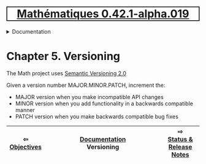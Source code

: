 [<h1 style='border: 2px solid; text-align: center'>Mathématiques 0.42.1-alpha.019</h1>](../../README.md)

<details>

<summary>Documentation</summary>

# [Documentation](../README.md)<br>
Chapter 1. [License](../license/README.md)<br>
Chapter 2. [About](../about/README.md)<br>
Chapter 3. [Why?](../why/README.md)<br>
Chapter 4. [Objectives](../objectives/README.md)<br>
Chapter 5. _Versioning_ <br>
Chapter 6. [Status & Release Notes](../status-release/README.md)<br>
Chapter 7. [Upcoming Development](../development-schedule/README.md)<br>
Chapter 8. [Introduction with Examples](../intro/README.md)<br>
Chapter 9. [Installation](../installation/README.md)<br>
Chapter 10. [Your First Mathématiques Project](../first-project/README.md)<br>
Chapter 11. [Usage Guide: Syntax, Data Types, Functions, etc](../user-guide/README.md)<br>
Chapter 12. [Benchmarks](../benchmarks/README.md)<br>
Chapter 13. [Tests](../test/README.md)<br>
Chapter 14. [Developer Guide: Modifying and Extending Mathématiques](../developer-guide/README.md)<br>


</details>



# Chapter 5. Versioning

The Math project uses [Semantic Versioning 2.0](https://semver.org/)


Given a version number MAJOR.MINOR.PATCH, increment the:

* MAJOR version when you make incompatible API changes
* MINOR version when you add functionality in a backwards compatible manner
* PATCH version when you make backwards compatible bug fixes

| ⇦ <br />[Objectives](../objectives/README.md)  | [Documentation](../README.md)<br />Versioning<br /><img width=1000/> | ⇨ <br />[Status & Release Notes](../status-release/README.md)   |
| ------------ | :-------------------------------: | ------------ |

